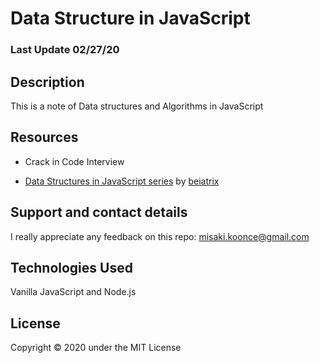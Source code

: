 # Data Structure in JavaScript

### Last Update 02/27/20


## Description
 This is a note of Data structures and Algorithms in JavaScript

## Resources
- Crack in Code Interview

- [Data Structures in JavaScript series](https://www.youtube.com/playlist?list=PLu_sD_1ixKmhufvEeg2cCq4Wah7t3f91d) by [beiatrix](https://www.youtube.com/user/beiabutt)


## Support and contact details
I really appreciate any feedback on this repo: misaki.koonce@gmail.com

## Technologies Used
Vanilla JavaScript and Node.js

## License
Copyright © 2020 under the MIT License